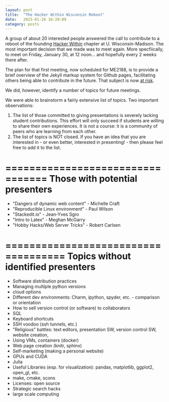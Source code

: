 ```yaml
---
layout: post
title:  "The Hacker Within Wisconsin Reboot"
date:   2015-01-26 16:20:09
category: posts
---
```


A group of about 20 interested people answered the call to contribute to a
reboot of the founding [Hacker Within][thw] chapter at U. Wisconsin-Madison.
The most important decision that we made was to meet again.  More
specfiically, to meet on Friday, January 30, at 12 noon... and hopefully every
2 weeks there after.

The plan for that first meeting, now scheduled for ME2188, is to provide a
brief overview of the Jekyll markup system for Github pages, facilitating
others being able to contribute in the future.  That subject is now [at risk][email].

We did, however, identify a number of topics for future meetings.

We were able to brainstorm a fairly extensive list of topics.  Two important observations:

1. The list of those committed to giving presentations is severely lacking
   student contributions.  This effort will only succeed if students are
   willing to share their own experiences.  It is not a course: it is a
   community of peers who are learning from each other.
2. The list of topics is NOT closed.  If you have an idea that you are
   interested in - or even better, interested in presenting! - then please
   feel free to add it to the list.

=================================
Those with potential presenters
=================================

* "Dangers of dynamic web content" - Michelle Craft
* "Reproducible Linux environment"  - Paul Wilson
* "Stackedit.io" - Jean-Yves Sgro
* "Intro to Latex" - Meghan McGarry
* "Hobby Hacks/Web Server Tricks" - Robert Carlsen

====================================
Topics without identified presenters
=====================================

* Software distribution practices
* Managing multiple python versions
* cloud options
* Different dev environments: Charm, ipython, spyder, etc. - comparison or orientation
* How to sell version control (or software) to collaborators
* SQL
* Keyboard shortcuts
* SSH voodoo (ssh tunnels, etc.)
* "Religious" battles: text editors, presentation SW, version control SW, website creation,
* Using VMs, containers (docker)
* Web page creation (knitr, sphinx)
* Self-marketing (making a personal website)
* GPUs and CUDA
* Julia
* Useful Libraries (esp. for visualization): pandas, matplotlib, ggplot2, open_gl, etc.
* make, cmake, scons
* Licenses: open source
* Strategic search hacks
* large scale computing

[thw]: http://thehackerwithin.github.io
[email]: https://groups.google.com/forum/#!topic/wisc-hacker-within/G0IePqQw8Mg
